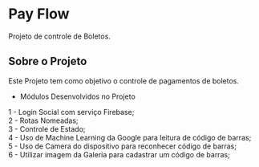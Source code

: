 # Pay Flow

Projeto de controle de Boletos.

## Sobre o Projeto

Este Projeto tem como objetivo o controle de pagamentos de boletos.

- Módulos Desenvolvidos no Projeto

1 - Login Social com serviço Firebase;<br>
2 - Rotas Nomeadas;<br>
3 - Controle de Estado;<br>
4 - Uso de Machine Learning da Google para leitura de código de barras;<br>
5 - Uso de Camera do dispositivo para reconhecer código de barras;<br>
6 - Utilizar imagem da Galeria para cadastrar um código de barras;<br>
